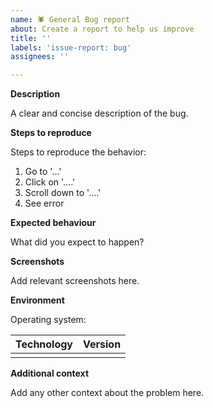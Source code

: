 ```yaml
---
name: 🕷 General Bug report
about: Create a report to help us improve
title: ''
labels: 'issue-report: bug'
assignees: ''

---
```

**Description**

A clear and concise description of the bug.

**Steps to reproduce**

Steps to reproduce the behavior:
1. Go to '...'
2. Click on '....'
3. Scroll down to '....'
4. See error

**Expected behaviour**

What did you expect to happen?

**Screenshots**

Add relevant screenshots here.

**Environment**

<!-- Briefly describe the version of software/tool/os you are using -->

Operating system: 

<!-- 
Add versions of relevant technologies you are using. Eg. python, nodejs, etc
-->

| Technology | Version |
| :--------- | ------: |
|            |         |

**Additional context**

Add any other context about the problem here.